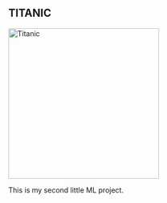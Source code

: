 <h2>TITANIC</h2>

<img src="https://upload.wikimedia.org/wikipedia/commons/thumb/f/fd/RMS_Titanic_3.jpg/800px-RMS_Titanic_3.jpg" alt="Titanic" width="300">

<p>
This is my second little ML project.
</p>